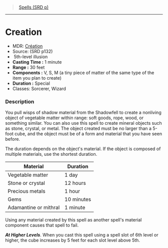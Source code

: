 ﻿---
!SpellItem
Family: SpellVO
Level: 5
Type: illusion
CastingTime: 1 minute
Range: 30 feet
Components: V, S, M (a tiny piece of matter of the same type of the item you plan to create)
Duration: Special
Classes: Sorcerer, Wizard
Id: spells_vo.md#creation
ParentLink: spells_vo.md#spells-srd-p
Name: Creation
ParentName: Spells (SRD p)
NameLevel: 1
AltName: '[Création](hd_spells_creation.md)'
Source: (SRD p132)
Attributes: {}
---
> [Spells (SRD p)](srd_spells.md)

---

# Creation

- MDR: [Création](hd_spells_creation.md)
- Source: (SRD p132)
-  5th-level illusion
- **Casting Time :** 1 minute
- **Range :** 30 feet
- **Components :** V, S, M (a tiny piece of matter of the same type of the item you plan to create)
- **Duration :** Special
- Classes: Sorcerer, Wizard

### Description

You pull wisps of shadow material from the Shadowfell to create a nonliving object of vegetable matter within range: soft goods, rope, wood, or something similar. You can also use this spell to create mineral objects such as stone, crystal, or metal. The object created must be no larger than a 5-foot cube, and the object must be of a form and material that you have seen before.

The duration depends on the object's material. If the object is composed of multiple materials, use the shortest duration.

|Material|Duration|
|---|---|
|Vegetable matter|1 day|
|Stone or crystal|12 hours|
|Precious metals|1 hour|
|Gems|10 minutes|
|Adamantine or mithral|1 minute|

Using any material created by this spell as another spell's material component causes that spell to fail.

**_At Higher Levels_**. When you cast this spell using a spell slot of 6th level or higher, the cube increases by 5 feet for each slot level above 5th.

